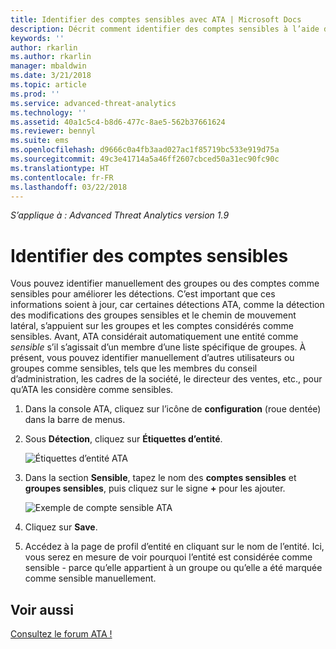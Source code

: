 ```yaml
---
title: Identifier des comptes sensibles avec ATA | Microsoft Docs
description: Décrit comment identifier des comptes sensibles à l’aide d’Advanced Threat Analytics (ATA)
keywords: ''
author: rkarlin
ms.author: rkarlin
manager: mbaldwin
ms.date: 3/21/2018
ms.topic: article
ms.prod: ''
ms.service: advanced-threat-analytics
ms.technology: ''
ms.assetid: 40a1c5c4-b8d6-477c-8ae5-562b37661624
ms.reviewer: bennyl
ms.suite: ems
ms.openlocfilehash: d9666c0a4fb3aad027ac1f85719bc533e919d75a
ms.sourcegitcommit: 49c3e41714a5a46ff2607cbced50a31ec90fc90c
ms.translationtype: HT
ms.contentlocale: fr-FR
ms.lasthandoff: 03/22/2018
---
```

*S’applique à : Advanced Threat Analytics version 1.9*



# <a name="tag-sensitive-accounts"></a>Identifier des comptes sensibles

Vous pouvez identifier manuellement des groupes ou des comptes comme sensibles pour améliorer les détections. C’est important que ces informations soient à jour, car certaines détections ATA, comme la détection des modifications des groupes sensibles et le chemin de mouvement latéral, s’appuient sur les groupes et les comptes considérés comme sensibles. Avant, ATA considérait automatiquement une entité comme *sensible* s’il s’agissait d’un membre d’une liste spécifique de groupes. À présent, vous pouvez identifier manuellement d’autres utilisateurs ou groupes comme sensibles, tels que les membres du conseil d’administration, les cadres de la société, le directeur des ventes, etc., pour qu’ATA les considère comme sensibles.

1.  Dans la console ATA, cliquez sur l’icône de **configuration** (roue dentée) dans la barre de menus.

2.  Sous **Détection**, cliquez sur **Étiquettes d’entité**.

    ![Étiquettes d’entité ATA](media/entity-tags.png)

3.  Dans la section **Sensible**, tapez le nom des **comptes sensibles** et **groupes sensibles**, puis cliquez sur le signe **+** pour les ajouter.

    ![Exemple de compte sensible ATA](media/sensitive-account-sample.png)

4. Cliquez sur **Save**.

5. Accédez à la page de profil d’entité en cliquant sur le nom de l’entité. Ici, vous serez en mesure de voir pourquoi l’entité est considérée comme sensible - parce qu’elle appartient à un groupe ou qu’elle a été marquée comme sensible manuellement.

     
## <a name="see-also"></a>Voir aussi
[Consultez le forum ATA !](https://social.technet.microsoft.com/Forums/security/home?forum=mata)
